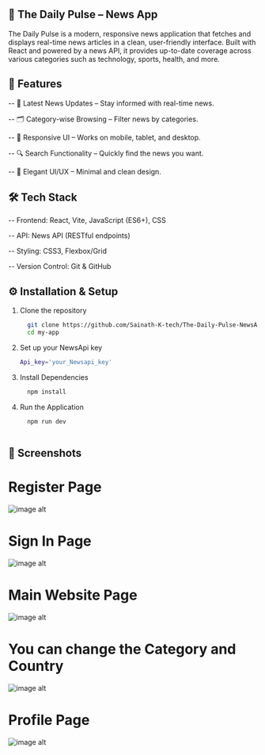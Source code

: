 ## 📰 The Daily Pulse – News App

The Daily Pulse is a modern, responsive news application that fetches and displays real-time news articles in a clean, user-friendly interface. Built with React and powered by a news API, it provides up-to-date coverage across various categories such as technology, sports, health, and more.


## 🚀 Features
-- 📢 Latest News Updates – Stay informed with real-time news.

-- 🗂 Category-wise Browsing – Filter news by categories.

-- 📱 Responsive UI – Works on mobile, tablet, and desktop.

-- 🔍 Search Functionality – Quickly find the news you want.

-- 📰 Elegant UI/UX – Minimal and clean design.


## 🛠 Tech Stack
-- Frontend: React, Vite, JavaScript (ES6+), CSS

-- API: News API (RESTful endpoints)

-- Styling: CSS3, Flexbox/Grid

-- Version Control: Git & GitHub


## ⚙️ Installation & Setup
1. Clone the repository
   ```bash
     git clone https://github.com/Sainath-K-tech/The-Daily-Pulse-NewsApp-.git
     cd my-app

2. Set up your NewsApi key
   ```bash
   Api_key='your_Newsapi_key'

3. Install Dependencies
   ```bash
     npm install

4. Run the Application
   ```bash
     npm run dev

   

## 📸 Screenshots

# Register Page
![image alt](https://github.com/Sainath-K-tech/The-Daily-Pulse-NewsApp-/blob/d2091b57de7587f250059abc4e9a05d7cc511219/Screenshot%202025-08-09%20152157.png)

# Sign In Page
![image alt](https://github.com/Sainath-K-tech/The-Daily-Pulse-NewsApp-/blob/d2091b57de7587f250059abc4e9a05d7cc511219/Screenshot%202025-08-09%20152140.png)

# Main Website Page
![image alt](https://github.com/Sainath-K-tech/The-Daily-Pulse-NewsApp-/blob/d2091b57de7587f250059abc4e9a05d7cc511219/Screenshot%202025-08-09%20152325.png)

# You can change the Category and Country
![image alt](https://github.com/Sainath-K-tech/The-Daily-Pulse-NewsApp-/blob/d2091b57de7587f250059abc4e9a05d7cc511219/Screenshot%202025-08-09%20152401.png)

# Profile Page
![image alt](https://github.com/Sainath-K-tech/The-Daily-Pulse-NewsApp-/blob/d2091b57de7587f250059abc4e9a05d7cc511219/Screenshot%202025-08-09%20152426.png)







